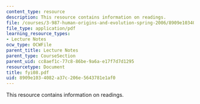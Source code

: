 ```yaml
---
content_type: resource
description: This resource contains information on readings.
file: /courses/3-987-human-origins-and-evolution-spring-2006/8909e1034082a37c206e5643781e1af0_fyi08.pdf
file_type: application/pdf
learning_resource_types:
- Lecture Notes
ocw_type: OCWFile
parent_title: Lecture Notes
parent_type: CourseSection
parent_uid: cc8aef1c-77c8-86be-9a6a-e17f7d7d1295
resourcetype: Document
title: fyi08.pdf
uid: 8909e103-4082-a37c-206e-5643781e1af0
---
```

This resource contains information on readings.

